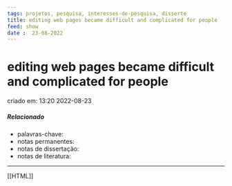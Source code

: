 ```yaml
---
tags: projetos, pesquisa, interesses-de-pesquisa, disserte
title: editing web pages became difficult and complicated for people
feed: show
date :  23-08-2022
---
```

# editing web pages became difficult and complicated for people
criado em: 13:20 2022-08-23

##### Relacionado
- palavras-chave: 
- notas permanentes: 
- notas de dissertação:
- notas de literatura: 

---

[[HTML]]